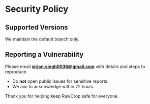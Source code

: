 # Security Policy

## Supported Versions
We maintain the default branch only.

## Reporting a Vulnerability
Please email **sirjan.singh0036@gmail.com** with details and steps to reproduce.
- Do **not** open public issues for sensitive reports.
- We aim to acknowledge within 72 hours.

Thank you for helping keep RawCrop safe for everyone.
